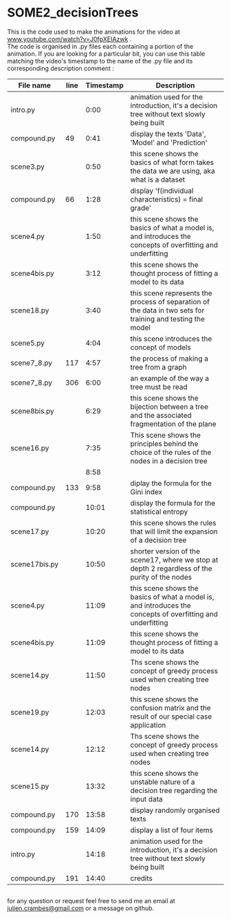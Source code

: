 # SOME2_decisionTrees
This is the code used to make the animations for the video at www.youtube.com/watch?v=J0fpXEIAzwk .<br/>
The code is organised in .py files each containing a portion of the animation. If you are looking for a particular bit,
you can use this table matching the video's timestamp to the name of the .py file and its corresponding description comment :
<table>
<thead>
  <tr>
    <th>File name</th>
    <th>line</th>
    <th>Timestamp</th>
    <th>Description</th>
  </tr>
</thead>
<tbody>
  <tr>
    <td>intro.py</td>
    <td></td>
    <td>0:00</td>
    <td>animation used for the introduction, it's a decision tree without text slowly being built</td>
  </tr>
  <tr>
    <td>compound.py</td>
    <td>49</td>
    <td>0:41</td>
    <td>display the texts 'Data', 'Model' and 'Prediction'</td>
  </tr>
  <tr>
    <td>scene3.py</td>
    <td></td>
    <td>0:50</td>
    <td>this scene shows the basics of what form takes the data we are using, aka what is a dataset</td>
  </tr>
  <tr>
    <td>compound.py</td>
    <td>66</td>
    <td>1:28</td>
    <td>display 'f(individual characteristics) = final grade'</td>
  </tr>
  <tr>
    <td>scene4.py</td>
    <td></td>
    <td>1:50</td>
    <td>this scene shows the basics of what a model is, and introduces the concepts of overfitting and underfitting</td>
  </tr>
  <tr>
    <td>scene4bis.py</td>
    <td></td>
    <td>3:12</td>
    <td>this scene shows the thought process of fitting a model to its data</td>
  </tr>
  <tr>
    <td>scene18.py</td>
    <td></td>
    <td>3:40</td>
    <td>this scene represents the process of separation of the data in two sets for training and testing the model</td>
  </tr>
  <tr>
    <td>scene5.py</td>
    <td></td>
    <td>4:04</td>
    <td>this scene introduces the concept of models</td>
  </tr>
  <tr>
    <td>scene7_8.py</td>
    <td>117</td>
    <td>4:57</td>
    <td>the process of making a tree from a graph</td>
  </tr>
  <tr>
    <td>scene7_8.py</td>
    <td>306</td>
    <td>6:00</td>
    <td>an example of the way a tree must be read</td>
  </tr>
  <tr>
    <td>scene8bis.py</td>
    <td></td>
    <td>6:29</td>
    <td>this scene shows the bijection between a tree and the associated fragmentation of the plane</td>
  </tr>
  <tr>
    <td>scene16.py</td>
    <td></td>
    <td>7:35</td>
    <td>This scene shows the principles behind the choice of the rules of the nodes in a decision tree</td>
  </tr>
  <tr>
    <td></td>
    <td></td>
    <td>8:58</td>
    <td></td>
  </tr>
  <tr>
    <td>compound.py</td>
    <td>133</td>
    <td>9:58</td>
    <td>diplay the formula for the Gini index</td>
  </tr>
  <tr>
    <td>compound.py</td>
    <td></td>
    <td>10:01</td>
    <td>display the formula for the statistical entropy</td>
  </tr>
  <tr>
    <td>scene17.py</td>
    <td></td>
    <td>10:20</td>
    <td>this scene shows the rules that will limit the expansion of a decision tree</td>
  </tr>
  <tr>
    <td>scene17bis.py</td>
    <td></td>
    <td>10:50</td>
    <td>shorter version of the scene17, where we stop at depth 2 regardless of the purity of the nodes</td>
  </tr>
  <tr>
    <td>scene4.py</td>
    <td></td>
    <td>11:09</td>
    <td>this scene shows the basics of what a model is, and introduces the concepts of overfitting and underfitting</td>
  </tr>
  <tr>
    <td>scene4bis.py</td>
    <td></td>
    <td>11:09</td>
    <td>this scene shows the thought process of fitting a model to its data</td>
  </tr>
  <tr>
    <td>scene14.py</td>
    <td></td>
    <td>11:50</td>
    <td>Ths scene shows the concept of greedy process used when creating tree nodes</td>
  </tr>
  <tr>
    <td>scene19.py</td>
    <td></td>
    <td>12:03</td>
    <td>this scene shows the confusion matrix and the result of our special case application</td>
  </tr>
  <tr>
    <td>scene14.py</td>
    <td></td>
    <td>12:12</td>
    <td>Ths scene shows the concept of greedy process used when creating tree nodes</td>
  </tr>
  <tr>
    <td>scene15.py</td>
    <td></td>
    <td>13:32</td>
    <td>this scene shows the unstable nature of a decision tree regarding the input data</td>
  </tr>
  <tr>
    <td>compound.py</td>
    <td>170</td>
    <td>13:58</td>
    <td>display randomly organised texts</td>
  </tr>
  <tr>
    <td>compound.py</td>
    <td>159</td>
    <td>14:09</td>
    <td>display a list of four items</td>
  </tr>
  <tr>
    <td>intro.py</td>
    <td></td>
    <td>14:18</td>
    <td>animation used for the introduction, it's a decision tree without text slowly being built</td>
  </tr>
  <tr>
    <td>compound.py</td>
    <td>191</td>
    <td>14:40</td>
    <td>credits</td>
  </tr>
</tbody>
</table>

##
for any question or request feel free to send me an email at julien.crambes@gmail.com or a message on github.
